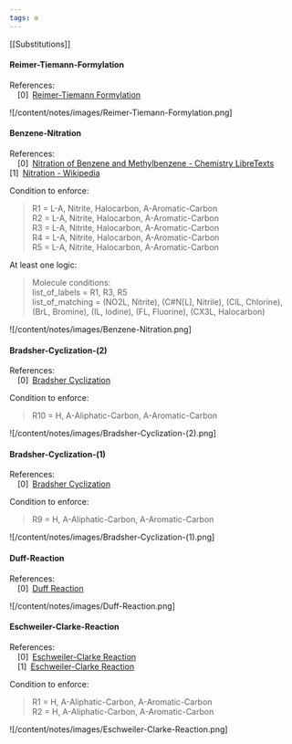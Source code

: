 ```yaml
---
tags: ⚙️
---
```

[[Substitutions]]

#### Reimer-Tiemann-Formylation

References:   
 [0] [Reimer-Tiemann Formylation](https://synarchive.com/named-reactions/reimer-tiemann-formylation)  
 


 
 
![/content/notes/images/Reimer-Tiemann-Formylation.png]

#### Benzene-Nitration

References:   
 [0] [Nitration of Benzene and Methylbenzene - Chemistry LibreTexts](https://chem.libretexts.org/Bookshelves/Organic_Chemistry/Supplemental_Modules_(Organic_Chemistry)/Arenes/Reactivity_of_Arenes/Nitration_of_Benzene_and_Methylbenzene)  
 [1] [Nitration - Wikipedia](https://en.wikipedia.org/wiki/Nitration)  
 


 
  Condition to enforce: 
> R1 = L-A, Nitrite, Halocarbon, A-Aromatic-Carbon  
> R2 = L-A, Nitrite, Halocarbon, A-Aromatic-Carbon  
> R3 = L-A, Nitrite, Halocarbon, A-Aromatic-Carbon  
> R4 = L-A, Nitrite, Halocarbon, A-Aromatic-Carbon  
> R5 = L-A, Nitrite, Halocarbon, A-Aromatic-Carbon  
> 



 At least one logic: 
> Molecule conditions:  
>  list\_of\_labels = R1, R3, R5  
>  list\_of\_matching = (NO2L, Nitrite), (C#N[L], Nitrile), (ClL, Chlorine), (BrL, Bromine), (IL, Iodine), (FL, Fluorine), (CX3L, Halocarbon)
> 
> 




![/content/notes/images/Benzene-Nitration.png]

#### Bradsher-Cyclization-(2)

References:   
 [0] [Bradsher Cyclization](https://synarchive.com/named-reactions/bradsher-cyclization)  
 


 
  Condition to enforce: 
> R10 = H, A-Aliphatic-Carbon, A-Aromatic-Carbon  
> 




![/content/notes/images/Bradsher-Cyclization-(2).png]

#### Bradsher-Cyclization-(1)

References:   
 [0] [Bradsher Cyclization](https://synarchive.com/named-reactions/bradsher-cyclization)  
 


 
  Condition to enforce: 
> R9 = H, A-Aliphatic-Carbon, A-Aromatic-Carbon  
> 




![/content/notes/images/Bradsher-Cyclization-(1).png]

#### Duff-Reaction

References:   
 [0] [Duff Reaction](https://synarchive.com/named-reactions/duff-reaction)  
 


 
 
![/content/notes/images/Duff-Reaction.png]

#### Eschweiler-Clarke-Reaction

References:   
 [0] [Eschweiler-Clarke Reaction](https://www.organic-chemistry.org/namedreactions/eschweiler-clarke-reaction.shtm)  
 [1] [Eschweiler-Clarke Reaction](https://synarchive.com/named-reactions/eschweiler-clarke-reaction)  
 


 
  Condition to enforce: 
> R1 = H, A-Aliphatic-Carbon, A-Aromatic-Carbon  
> R2 = H, A-Aliphatic-Carbon, A-Aromatic-Carbon  
> 




![/content/notes/images/Eschweiler-Clarke-Reaction.png]

